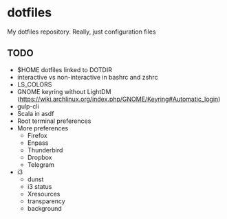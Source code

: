 # dotfiles
My dotfiles repository. Really, just configuration files

## TODO
- $HOME dotfiles linked to DOTDIR
- interactive vs non-interactive in bashrc and zshrc
- LS_COLORS
- GNOME keyring without LightDM
  (https://wiki.archlinux.org/index.php/GNOME/Keyring#Automatic_login)
- gulp-cli
- Scala in asdf
- Root terminal preferences
- More preferences
  + Firefox
  + Enpass
  + Thunderbird
  + Dropbox
  + Telegram
- i3
   + dunst
   + i3 status
   + Xresources
   + transparency
   + background
